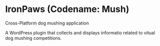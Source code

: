 # IronPaws (Codename: Mush)
Cross-Platform dog mushing application

A WordPress plugin that collects and displays informatio related to vitual dog mushing competitions.
